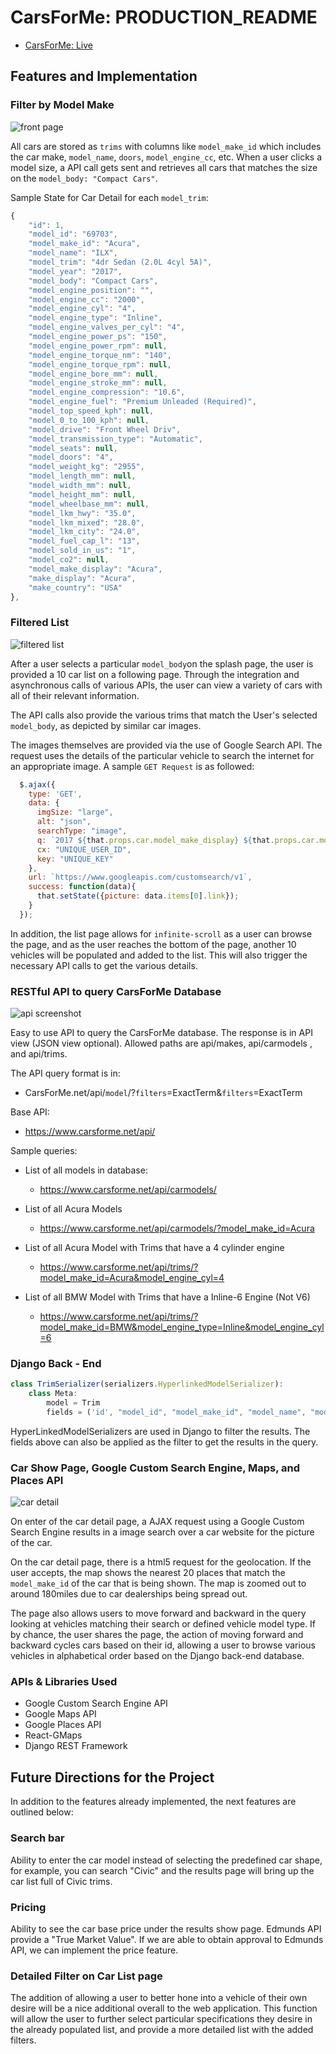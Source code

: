 # CarsForMe: PRODUCTION_README

- [CarsForMe: Live][live]

[live]: http://www.CarsForMe.net

## Features and Implementation

### Filter by Model Make

![front page](https://res.cloudinary.com/nightstock/image/upload/s--ffINOMcE--/v1494101919/Screenshot_from_2017-05-06_13-05-22_ceog5a.png)

All cars are stored as `trims` with columns like `model_make_id` which includes the car make, `model_name`, `doors`, `model_engine_cc`, etc. When a user clicks a model size, a API call gets sent and retrieves all cars that matches the size on the `model_body: "Compact Cars"`.

Sample State for Car Detail for each `model_trim`:

```js
{
    "id": 1,
    "model_id": "69703",
    "model_make_id": "Acura",
    "model_name": "ILX",
    "model_trim": "4dr Sedan (2.0L 4cyl 5A)",
    "model_year": "2017",
    "model_body": "Compact Cars",
    "model_engine_position": "",
    "model_engine_cc": "2000",
    "model_engine_cyl": "4",
    "model_engine_type": "Inline",
    "model_engine_valves_per_cyl": "4",
    "model_engine_power_ps": "150",
    "model_engine_power_rpm": null,
    "model_engine_torque_nm": "140",
    "model_engine_torque_rpm": null,
    "model_engine_bore_mm": null,
    "model_engine_stroke_mm": null,
    "model_engine_compression": "10.6",
    "model_engine_fuel": "Premium Unleaded (Required)",
    "model_top_speed_kph": null,
    "model_0_to_100_kph": null,
    "model_drive": "Front Wheel Driv",
    "model_transmission_type": "Automatic",
    "model_seats": null,
    "model_doors": "4",
    "model_weight_kg": "2955",
    "model_length_mm": null,
    "model_width_mm": null,
    "model_height_mm": null,
    "model_wheelbase_mm": null,
    "model_lkm_hwy": "35.0",
    "model_lkm_mixed": "28.0",
    "model_lkm_city": "24.0",
    "model_fuel_cap_l": "13",
    "model_sold_in_us": "1",
    "model_co2": null,
    "model_make_display": "Acura",
    "make_display": "Acura",
    "make_country": "USA"
},  
```
### Filtered List
![filtered list](https://res.cloudinary.com/nightstock/image/upload/s--1wqNiXJE--/v1494101973/Screenshot_from_2017-05-06_13-05-58_gfxkhc.png)

After a user selects a particular `model_body`on the splash page, the user is provided a 10 car list on a following page. Through the integration and asynchronous calls of various APIs, the user can view a variety of cars with all of their relevant information.

The API calls also provide the various trims that match the User's selected `model_body`, as depicted by similar car images.

The images themselves are provided via the use of Google Search API. The request uses the details of the particular vehicle to search the internet for an appropriate image. A sample `GET Request` is as followed:

```js
  $.ajax({
    type: 'GET',
    data: {
      imgSize: "large",
      alt: "json",
      searchType: "image",
      q: `2017 ${that.props.car.model_make_display} ${that.props.car.model_name}`,
      cx: "UNIQUE_USER_ID",
      key: "UNIQUE_KEY"
    },
    url: `https://www.googleapis.com/customsearch/v1`,
    success: function(data){
      that.setState({picture: data.items[0].link});
    }
  });
```

In addition, the list page allows for `infinite-scroll` as a user can browse the page, and as the user reaches the bottom of the page, another 10 vehicles will be populated and added to the list. This will also trigger the necessary API calls to get the various details.

### RESTful API to query CarsForMe Database

![api screenshot](https://res.cloudinary.com/booklog/image/upload/c_scale,h_360/v1491799709/Screen_Shot_2017-04-09_at_9.44.26_PM_yepusu.png)

Easy to use API to query the CarsForMe database. The response is in API view (JSON view optional). Allowed paths are api/makes, api/carmodels , and api/trims.

The API query format is in:

- CarsForMe.net/api/`model`/?`filters`=ExactTerm&`filters`=ExactTerm

Base API:

- https://www.carsforme.net/api/

Sample queries:

- List of all models in database:
  - https://www.carsforme.net/api/carmodels/


- List of all Acura Models
  - https://www.carsforme.net/api/carmodels/?model_make_id=Acura


- List of all Acura Model with Trims that have a 4 cylinder engine
  - https://www.carsforme.net/api/trims/?model_make_id=Acura&model_engine_cyl=4


- List of all BMW Model with Trims that have a Inline-6 Engine (Not V6)
  - https://www.carsforme.net/api/trims/?model_make_id=BMW&model_engine_type=Inline&model_engine_cyl=6


### Django Back - End
```js
class TrimSerializer(serializers.HyperlinkedModelSerializer):
    class Meta:
        model = Trim
        fields = ('id', "model_id", "model_make_id", "model_name", "model_trim", "model_year", "model_body", "model_engine_position", "model_engine_cc", "model_engine_cyl", "model_engine_type", "model_engine_valves_per_cyl", "model_engine_power_ps", "model_engine_power_rpm", "model_engine_torque_nm", "model_engine_torque_rpm", "model_engine_bore_mm", "model_engine_stroke_mm", "model_engine_compression", "model_engine_fuel", "model_top_speed_kph", "model_0_to_100_kph", "model_drive", "model_transmission_type", "model_seats", "model_doors", "model_weight_kg", "model_length_mm", "model_width_mm", "model_height_mm", "model_wheelbase_mm", "model_lkm_hwy", "model_lkm_mixed", "model_lkm_city", "model_fuel_cap_l", "model_sold_in_us", "model_co2", "model_make_display", "make_display", "make_country")
```


HyperLinkedModelSerializers are used in Django to filter the results. The fields above can also be applied as the filter to get the results in the query.


### Car Show Page, Google Custom Search Engine, Maps, and Places API

![car detail](https://res.cloudinary.com/nightstock/image/upload/s--7GTbcqOO--/v1494101869/Screenshot_from_2017-05-06_13-14-27_jzx4m0.png)

On enter of the car detail page, a AJAX request using a Google Custom Search Engine results in a image search over a car website for the picture of the car.

On the car detail page, there is a html5 request for the geolocation. If the user accepts, the map shows the nearest 20 places that match the `model_make_id` of the car that is being shown. The map is zoomed out to around 180miles due to car dealerships being spread out.

The page also allows users to move forward and backward in the query looking at vehicles matching their search or defined vehicle model type. If by chance, the user shares the page, the action of moving forward and backward cycles cars based on their id, allowing a user to browse various vehicles in alphabetical order based on the Django back-end database.


### APIs & Libraries Used
- Google Custom Search Engine API
- Google Maps API
- Google Places API
- React-GMaps
- Django REST Framework



## Future Directions for the Project

In addition to the features already implemented, the next features are
outlined below:


### Search bar
Ability to enter the car model instead of selecting the predefined car shape,
for example, you can search "Civic" and the results page will bring up the car list full of Civic trims.

### Pricing
Ability to see the car base price under the results show page. Edmunds API
provide a "True Market Value". If we are able to obtain approval to Edmunds API,
we can implement the price feature.

### Detailed Filter on Car List page
The addition of allowing a user to better hone into a vehicle of their own desire will be a nice additional overall to the web application. This function will allow the user to further select particular specifications they desire in the already populated list, and provide a more detailed list with the added filters.
